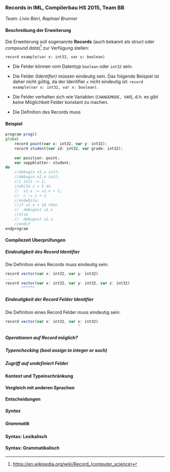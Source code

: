 ### Records in IML, Compilerbau HS 2015, Team BB
*Team: Livio Bieri, Raphael Brunner*

#### Beschreibung der Erweiterung
Die Erweiterung soll sogenannte **Records** (auch bekannt als *struct* oder *compound data*)[^1] zur Verfügung stellen:

`record example(var x: int32, var u: boolean)`

- Die Felder können vom Datentyp `boolean` oder `int32` sein.

- Die Felder *(Identifier)* müssen eindeutig sein. Das folgende Beispiel ist daher nicht gültig, da der Identifier `x` nicht eindeutig ist: `record example(var x: int32, var x: boolean)`.

- Die Felder verhalten sich wie Variablen (`CHANGEMODE, VAR`), d.h. es gibt _keine_ Möglichkeit Felder konstant zu machen.

- Die Definition des Records muss 

#### Beispiel
```javascript
program prog()
global
	record point(var x: int32, var y: int32);
	record student(var id: int32, var grade: int32);
	
	var position: point;
	var seppblatter: student;
do
	//debugin v1.x init;
	//debugin v2.x init;
	//c init := 1;
	//while c < 5 do
	//	v1.x := v1.x + 1;
	//	c := c + 1
	//endwhile;
	//if v1.x < 10 then
	//	debugout v1.x
	//else
	//	debugout v2.x
	//endif
endprogram
```

#### Compilezeit Uberprüfungen

##### Eindeutigkeit des Record Identifier
Die Definition eines Records muss eindeutig sein:

``` javascript
record vector(var x: int32, var y: int32)
...
record vector(var x: int32, var y: int32, var z: int32)
       ^^^^^^
```

##### Eindeutigkeit der Record Felder Identifier
Die Definition eines Record Felder muss eindeutig sein:

``` javascript
record vector(var x: int32, var x: int32)
                                ^
```

##### Operationen auf Record möglich?

##### Typenchecking (bool assign to integer or such)

##### Zugriff auf undefiniert Felder


#### Kontext und Typeinschränkung

#### Vergleich mit anderen Sprachen

#### Entscheidungen

##### Syntax

##### Grammatik

#### Syntax: Lexikalisch

#### Syntax: Grammatikalisch


[^1]: https://en.wikipedia.org/wiki/Record_(computer_science)
